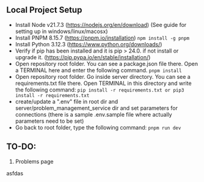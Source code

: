 ## Local Project Setup

- Install Node v21.7.3 (https://nodejs.org/en/download) (See guide for setting up in windows/linux/macosx)
- Install PNPM 8.15.7 (https://pnpm.io/installation) `npm install -g pnpm`
- Install Python 3.12.3 (https://www.python.org/downloads/)
- Verify if pip has been installed and it is pip > 24.0. if not install or upgrade it. (https://pip.pypa.io/en/stable/installation/)
- Open repository root folder. You can see a package.json file there. Open a TERMINAL here and enter the following command. `pnpm install`
- Open repository root folder. Go inside server directory. You can see a requirements.txt file there. Open TERMINAL in this directory and write the following command: `pip install -r requirements.txt or pip3 install -r requirements.txt`
- create/update a ".env" file in root dir and server/problem_management_service dir and set parameters for connections
  (there is a sample .env.sample file where actually parameters need to be set)
- Go back to root folder, type the following command: `pnpm run dev`

## TO-DO:
1. Problems page




asfdas
